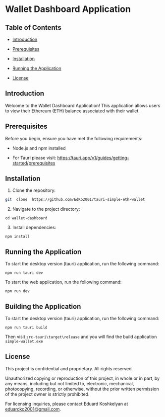 
# Wallet Dashboard Application

## Table of Contents

- [Introduction](#introduction)

- [Prerequisites](#prerequisites)

- [Installation](#installation)

- [Running the Application](#running-the-application)

- [License](#license)

## Introduction

Welcome to the Wallet Dashboard Application! This application allows users to view their Ethereum (ETH) balance associated with their wallet.

## Prerequisites

Before you begin, ensure you have met the following requirements:

- Node.js and npm installed

- For Tauri please visit: https://tauri.app/v1/guides/getting-started/prerequisites

## Installation

1. Clone the repository:

```bash
git  clone  https://github.com/EdKo2001/tauri-simple-eth-wallet
```

2. Navigate to the project directory:

`cd wallet-dashboard`

3. Install dependencies:

`npm install`

## Running the Application

To start the desktop version (tauri) application, run the following command:

`npm run tauri dev`

To start the web application, run the following command:

`npm run dev`

## Building the Application

To start the desktop version (tauri) application, run the following command:

`npm run tauri build`

Then visit `src-tauri\target\release` and you will find the build application `simple-wallet.exe`

## License

This project is confidential and proprietary. All rights reserved.

Unauthorized copying or reproduction of this project, in whole or in part, by any means, including but not limited to, electronic, mechanical, photocopying, recording, or otherwise, without the prior written permission of the project owner is strictly prohibited.

For licensing inquiries, please contact Eduard Koshkelyan at eduardko2001@gmail.com.
